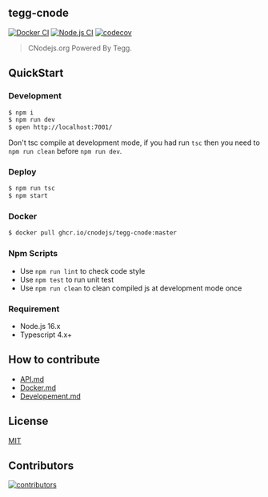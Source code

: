 ## tegg-cnode

[![Docker CI](https://github.com/cnodejs/tegg-cnode/actions/workflows/docker.yml/badge.svg)](https://github.com/cnodejs/tegg-cnode/actions/workflows/docker.yml)
[![Node.js CI](https://github.com/cnodejs/tegg-cnode/actions/workflows/nodejs.yml/badge.svg)](https://github.com/cnodejs/tegg-cnode/actions/workflows/nodejs.yml)
[![codecov](https://codecov.io/gh/cnodejs/tegg-cnode/branch/master/graph/badge.svg)](https://codecov.io/gh/cnodejs/tegg-cnode)

> CNodejs.org Powered By Tegg.


## QuickStart

### Development

```bash
$ npm i
$ npm run dev
$ open http://localhost:7001/
```

Don't tsc compile at development mode, if you had run `tsc` then you need to `npm run clean` before `npm run dev`.

### Deploy

```bash
$ npm run tsc
$ npm start
```

### Docker

```bash
$ docker pull ghcr.io/cnodejs/tegg-cnode:master
```

### Npm Scripts

- Use `npm run lint` to check code style
- Use `npm test` to run unit test
- Use `npm run clean` to clean compiled js at development mode once

### Requirement

- Node.js 16.x
- Typescript 4.x+


## How to contribute

- [API.md](https://beta.cnodejs.org/api)
- [Docker.md](docs/Docker.md)
- [Developement.md](docs/Developement.md)


## License

[MIT](LICENSE)


## Contributors

[![contributors](https://ergatejs.implements.io/badges/contributors/cnodejs/tegg-cnode.svg)](https://github.com/cnodejs/tegg-cnode/graphs/contributors)
